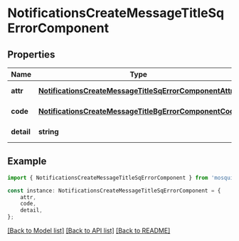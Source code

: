 # NotificationsCreateMessageTitleSqErrorComponent


## Properties

Name | Type | Description | Notes
------------ | ------------- | ------------- | -------------
**attr** | [**NotificationsCreateMessageTitleSqErrorComponentAttr**](NotificationsCreateMessageTitleSqErrorComponentAttr.md) |  | [default to undefined]
**code** | [**NotificationsCreateMessageTitleBgErrorComponentCode**](NotificationsCreateMessageTitleBgErrorComponentCode.md) |  | [default to undefined]
**detail** | **string** |  | [default to undefined]

## Example

```typescript
import { NotificationsCreateMessageTitleSqErrorComponent } from 'mosquito-alert';

const instance: NotificationsCreateMessageTitleSqErrorComponent = {
    attr,
    code,
    detail,
};
```

[[Back to Model list]](../README.md#documentation-for-models) [[Back to API list]](../README.md#documentation-for-api-endpoints) [[Back to README]](../README.md)
